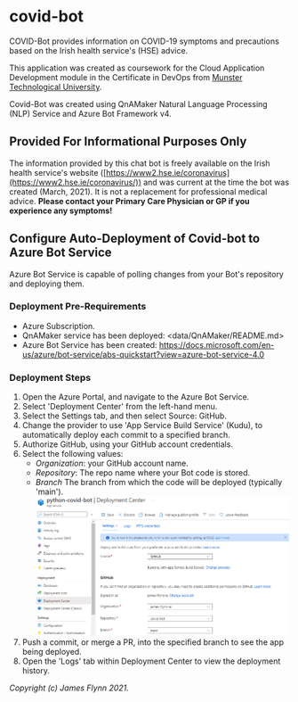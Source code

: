 # covid-bot

COVID-Bot provides information on COVID-19 symptoms and precautions based on the Irish health service's (HSE) advice.

This application was created as coursework for the Cloud Application Development module in the Certificate in DevOps from [Munster Technological University](https://www.mtu.ie).

Covid-Bot was created using QnAMaker Natural Language Processing (NLP) Service and Azure Bot Framework v4.

## **Provided For Informational Purposes Only**

The information provided by this chat bot is freely available on the Irish health service's website ([https://www2.hse.ie/coronavirus](https://www2.hse.ie/coronavirus/)) and was current at the time the bot was created (March, 2021). It is not a replacement for professional medical advice. **Please contact your Primary Care Physician or GP if you experience any symptoms!**

## Configure Auto-Deployment of Covid-bot to Azure Bot Service

Azure Bot Service is capable of polling changes from your Bot's repository and deploying them.

### Deployment Pre-Requirements

- Azure Subscription.
- QnAMaker service has been deployed: <data/QnAMaker/README.md>
- Azure Bot Service has been created: <https://docs.microsoft.com/en-us/azure/bot-service/abs-quickstart?view=azure-bot-service-4.0>

### Deployment Steps

1. Open the Azure Portal, and navigate to the Azure Bot Service.
2. Select 'Deployment Center' from the left-hand menu.
3. Select the Settings tab, and then select Source: GitHub.
4. Change the provider to use 'App Service Build Service' (Kudu), to automatically deploy each commit to a specified branch.
5. Authorize GitHub, using your GitHub account credentials.
6. Select the following values:
   - *Organization*: your GitHub account name.
   - *Repository*: The repo name where your Bot code is stored.
   - *Branch* The branch from which the code will be deployed (typically 'main').
   ![img](/img/app-service-deployment-center-settings.PNG)
7. Push a commit, or merge a PR, into the specified branch to see the app being deployed.
8. Open the 'Logs' tab within Deployment Center to view the deployment history.

*Copyright (c) James Flynn 2021.*
